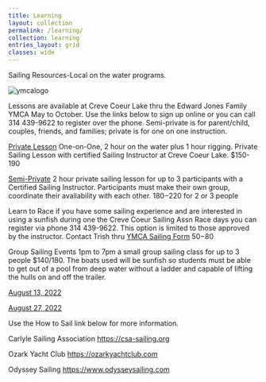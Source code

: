 ```yaml
---
title: Learning
layout: collection
permalink: /learning/
collection: learning
entries_layout: grid
classes: wide
---
```

Sailing Resources-Local on the water programs.

![ymcalogo](https://user-images.githubusercontent.com/83256703/167182152-3c2e45e4-ba3e-4b3f-875c-cdf4e2163397.png)

Lessons are available at Creve Coeur Lake thru the Edward Jones Family YMCA May to October. Use the links below to sign up online or you can call 314 439-9622 to register over the phone. Semi-private is for parent/child, couples, friends, and families; private is for one on one instruction. 

[Private Lesson](https://operations.daxko.com/Online/4034/ProgramsV2/OfferingDetails.mvc?program_id=TMP12156&offering_id=SES838988&location_id=B210&filter=H4sIAAAAAAAEAG1Sy27DIBD8lz07EiZNqnLsN-QWVYjA2l3VhghwIyvKvxfs-NVW8gHPLLOzs9xBBekqEHdonUEQ4LGmEL2K5Kx0Wnc-yAvGG6KFAkJUPqYqzjjfscOOHU9lKV72grHEojUrrixPfC8Ob-mDRwFaRayd7yWZAMJ2TVNA4_TYaMDO8M5LBh8FuKpCT7aWsb9iZhK2MZZxELwAsrrpDEqySkf6RvlsQ_lapZqA_9RMbZcSo_qcQ-qKZjIXqUXpla0nByZJb4AL-fgpMzxPNDunWefqXe1Vu0K-sL85n0eGoKiBxWKlNMaER9_h2sFMnO_zDthhnXpaw5Dzwpd8wx__8K-bre0H_nfQy8yzhefqqKWkwll6FC7rnWEXtPOYFK1qcXosg0Leqaoi-um2dm0OKThn5x20OGbExmNnKY7_jx_Y8ylMpgIAAA2) One-on-One, 2 hour on the water plus 1 hour rigging. Private Sailing Lesson with certified Sailing Instructor at Creve Coeur Lake. $150-190

[Semi-Private](https://operations.daxko.com/Online/4034/ProgramsV2/OfferingDetails.mvc?offering_id=SES838989&program_id=TMP12156&location_id=B210&filter=H4sIAAAAAAAEAG1Sy26DMBD8lz0TyXZKqvIPlXrghirLMQtdFezINo1QlH-vgfBqKnGAmd3Z2VluoLy0FWQ3aG2JkIHDmnxwKpA10mrdOS_PGK6IBhLwQbkQqwQT4sDSAzvlnGcvrxljkUVTbjjOc3HM0rf4wD0BrQLW1vWSSg-Z6ZomgcbqadAGs1WFjkwtQ3_BiBafyd7UgEMmEiCjm65ESUbpQD8oHyNoaKtU4_GfmnnkWlKqfsggTsVyNhGoRemUqWcHZZTeAWdy4UsO8LNzWnQuztZOtSNSQP7-wQVPTxD7v7G_WreuPRutlMYQ0eA63PpYiOK2XIGl29zjIcakV56LHX964vd3O47837jXzRcLj-NRS1FFsPhb2EGvmITHjqhqVIvDpqoK6OYmbdshIW-tWQ7Q4hQQm147Q2H6vv8C8F-SrJ8CAAA1) 2 hour private sailing lesson for up to 3 participants with a Certified Sailing Instructor. Participants must make their own group, coordinate their availability with each other. $180-$220 for 2 or 3 people

Learn to Race if you have some sailing experience and are interested in using a sunfish during one the Creve Coeur Sailing Assn Race days you can register via phone 314 439-9622. This option is limited to those approved by the instructor. Contact Trish thru [YMCA Sailing Form](https://forms.gle/pFpF5ZSiJ4YbxYzz9) $50-$80

Group Sailing Events 1pm to 7pm a small group sailing class for up to 3 people $140/180. The boats used will be sunfish so students must be able to get out of a pool from deep water without a ladder and capable of lifting the hulls on and off the trailer.

[August 13, 2022](https://operations.daxko.com/Online/4034/ProgramsV2/OfferingDetails.mvc?offering_id=SES852232&program_id=TMP12156&location_id=B210&filter=H4sIAAAAAAAEAG1Sy26DMBD8lz0TyTjKo_6HSj1wQ5Xl2Au1iu3INo1QlH-vHQKEphIHmNmdnZ3lCiJw1wC7gnEKgYHHVofoRdTOcidl7wM_YbwgWiggROFjqqKE0g05bOixKg-M7hghiUWrZu64IbSiW7Z7Sw_cCpAiYuv8wLUKwGzfdQV0To6DnjDXNOi1bXkczpjQ-rNYm8o4MFqAtrLrFXJthYz6B_ljhM5tjegC_lMzjVxKlBhyBmkqqslE1Aa5F7adHKgkvQJO2scvnuFX53rWOXvXemHuSA3V-0dJy90eUv83Dhfnl7Uno42QGBMafY_PPmaivs5XIKvcy3JMeuFLuuL3L_xhdbftnf8b97L5bOFxPG10UqEk_RYu69Wj8L0jqVphMG8qmoh-apLO5ISCc3Y-gMExIDK-9lbH8fv2Cw7fgB2fAgAA0)

[August 27, 2022](https://operations.daxko.com/Online/4034/ProgramsV2/OfferingDetails.mvc?offering_id=SES852231&program_id=TMP12156&location_id=B210&filter=H4sIAAAAAAAEAG1Sy26DMBD8lz0TyTjKo_6HSj1wQ5Xl2Au1iu3INo1QlH-vHQKEphIHmNmdnZ3lCiJw1wC7gnEKgYHHVofoRdTOcidl7wM_YbwgWiggROFjqqKE0g05bOixKg-MHhghiUWrZu64IbSiW7Z7Sw_cCpAiYuv8wLUKwGzfdQV0To6DnjDXNOi1bXkczpjQ-rNYm8o4MFqAtrLrFXJthYz6B_ljhM5tjegC_lMzjVxKlBhyBmkqqslE1Aa5F7adHKgkvQJO2scvnuFX53rWOXvXemHuSA3V-0dJy90eUv83Dhfnl7Uno42QGBMafY_PPmaivs5XILvn3MtyTHrhS7ri9y_8-m7bO_837mXz2cLjeNropEJJ-i1c1qtH4XtHUrXCYN5UNBH91CSdyQkF5-x8AINjQGR87a2O4_ftFzCeWnefAgAA0)


Use the How to Sail link below for more information.

Carlyle Sailing Association https://csa-sailing.org

Ozark Yacht Club https://ozarkyachtclub.com 

Odyssey Sailing https://www.odysseysailing.com



